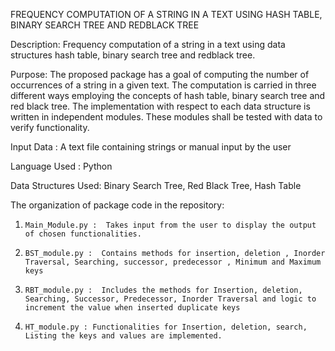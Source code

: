 FREQUENCY COMPUTATION OF A STRING IN A TEXT USING 
HASH TABLE, BINARY SEARCH TREE AND REDBLACK TREE
 
Description: Frequency computation of a string in a text using data structures hash table, binary search tree and redblack tree.

Purpose: The proposed package has a goal of computing the number of occurrences of a string in a given text. The computation is carried in three different ways employing the concepts of hash table, binary search tree and red black tree. The implementation with respect to each data structure is written in independent modules. These modules shall be tested with data to verify functionality.

Input Data : A text file containing strings or manual input by the user

Language Used : Python

Data Structures Used:  Binary Search Tree, Red Black Tree, Hash Table

The organization of package code in the repository:
1.     Main_Module.py :  Takes input from the user to display the output of chosen functionalities.
2.     BST_module.py :  Contains methods for insertion, deletion , Inorder Traversal, Searching, successor, predecessor , Minimum and Maximum keys
3.     RBT_module.py :  Includes the methods for Insertion, deletion, Searching, Successor, Predecessor, Inorder Traversal and logic to increment the value when inserted duplicate keys
4.     HT_module.py : Functionalities for Insertion, deletion, search, Listing the keys and values are implemented.
 

